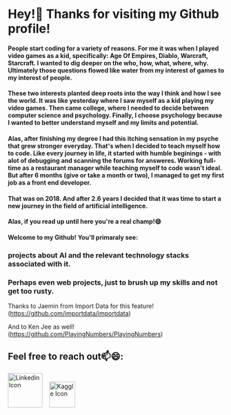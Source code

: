 <h1>Hey!👋 Thanks for visiting my Github profile!</h1>

<h4>People start coding for a variety of reasons. For me it was when I played video games as a kid, specifically: Age Of Empires, Diablo, Warcraft, Starcraft. I wanted to dig deeper on the who, how, what, where, why. Ultimately those questions flowed like water from my interest of games to my interest of people.</h4>
  
<h4>These two interests planted deep roots into the way I think and how I see the world. It was like yesterday where I saw myself as a kid playing my video games. Then came college, where I needed to decide between computer science and psychology. Finally, I choose psychology because I wanted to better understand myself and my limits and potential.</h4>

<h4>Alas, after finishing my degree I had this itching sensation in my psyche that grew stronger everyday. That's when I decided to teach myself how to code. Like every journey in life, it started with humble beginings - with alot of debugging and scanning the forums for answeres. Working full-time as a restaurant manager while teaching myself to code wasn't ideal. But after 6 months (give or take a month or two), I managed to get my first job as a front end developer.</h4>

<h4>That was on 2018. And after 2.6 years I decided that it was time to start a new journey in the field of artificial intelligence.</h4>

<h4>Alas, if you read up until here you're a real champ!😄</h4>
<h4>Welcome to my Github! You'll primaraly see:</h4> 
<h3>projects about AI and the relevant technology stacks associated with it.</h3> 
<h3>Perhaps even web projects, just to brush up my skills and not get too rusty.</h3>

Thanks to Jaemin from Import Data for this feature! (https://github.com/importdata/importdata) 

And to Ken Jee as well! (https://github.com/PlayingNumbers/PlayingNumbers)

<h2>Feel free to reach out📫😄:</h2>

<a href="https://www.linkedin.com/in/mark-jason-egipto-46a18a65/" target="_blank"><img src="https://res.cloudinary.com/importdata/image/upload/v1595012354/linkedin_t9qiwy.png" alt="Linkedin Icon" width="80"/></a>&nbsp;&nbsp;&nbsp;&nbsp;<a href="https://www.kaggle.com/jasonegipto" target="_blank"><img src="https://res.cloudinary.com/importdata/image/upload/v1595012924/kaggle_ksaktb.png" alt="Kaggle Icon" width="60"/></a>
  
<!-- <a href="https://www.youtube.com/c/ImportData1"><img src="https://res.cloudinary.com/importdata/image/upload/v1595012354/yt_logo_jjgys4.png" alt="drawing" width="100"/>&nbsp;&nbsp;&nbsp;&nbsp;<a href="https://medium.com/@importdata"><img src="https://res.cloudinary.com/importdata/image/upload/v1595012354/medium_mono_hoz0z5.png" alt="drawing" width="35"/> -->
<!-- <a href="https://twitter.com/ImportData1"><img src="https://res.cloudinary.com/importdata/image/upload/v1595012924/Twitter_Logo_Blue_gbtagu.png" alt="drawing" width="40"/> -->

<!--
**MarkJasonE/MarkJasonE** is a ✨ _special_ ✨ repository because its `README.md` (this file) appears on your GitHub profile.

Here are some ideas to get you started:

- 🔭 I’m currently working on ...
- 🌱 I’m currently learning ...
- 👯 I’m looking to collaborate on ...
- 🤔 I’m looking for help with ...
- 💬 Ask me about ...
- 📫 How to reach me: ...
- 😄 Pronouns: ...
- ⚡ Fun fact: ...
-->
